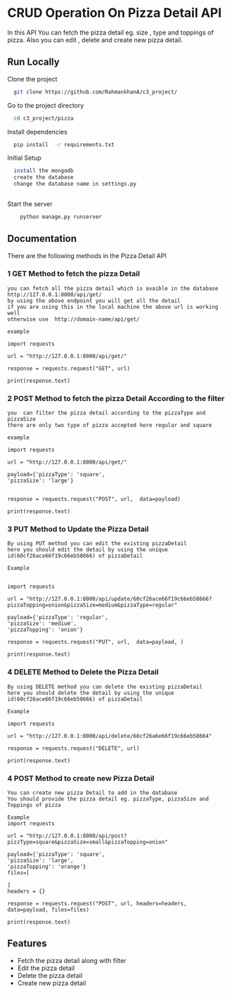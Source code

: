 
# CRUD Operation On Pizza Detail API

In this API You can fetch the pizza detail eg. size , type and toppings of pizza.
Also you can edit , delete and create new pizza detail.


## Run Locally

Clone the project

```bash
  git clone https://github.com/RahmankhanA/c3_project/
```

Go to the project directory

```bash
  cd c3_project/pizza
```

Install dependencies

```bash
  pip install  -r requirements.txt

```

Initial Setup

```bash
  install the mongodb 
  create the database 
  change the database name in settings.py
  
```

Start the server

```bash
    python manage.py runserver
```

  
## Documentation

There are the following methods in the  Pizza Detail API

###  1 GET Method to fetch the pizza Detail
    you can fetch all the pizza detail which is avaible in the database
    http://127.0.0.1:8000/api/get/
    by using the above endpoint you will get all the detail
    if you are using this in the local machine the above url is working well
    otherwise use  http://domain-name/api/get/

    example 

    import requests

    url = "http://127.0.0.1:8000/api/get/"

    response = requests.request("GET", url)

    print(response.text)

  

###  2 POST Method to fetch the pizza Detail According to the filter
    you  can filter the pizza detail according to the pizzaType and pizzaSize
    there are only two type of pizza accepted here regular and square

    example

    import requests

    url = "http://127.0.0.1:8000/api/get/"

    payload={'pizzaType': 'square',
    'pizzaSize': 'large'}


    response = requests.request("POST", url,  data=payload)

    print(response.text)


###  3 PUT Method to Update the Pizza Detail
    By using PUT method you can edit the existing pizzaDetail 
    here you should edit the detail by using the unique id(60cf26ace66f19c66eb58666) of pizzaDetail

    Example


    import requests

    url = "http://127.0.0.1:8000/api/update/60cf26ace66f19c66eb58666?pizzaTopping=onion&pizzaSize=medium&pizzaType=regular"

    payload={'pizzaType': 'regular',
    'pizzaSize': 'medium',
    'pizzaTopping': 'onion'}
  
    response = requests.request("PUT", url,  data=payload, )

    print(response.text)

###  4 DELETE Method to Delete the Pizza Detail
    By using DELETE method you can delete the existing pizzaDetail 
    here you should delete the detail by using the unique id(60cf26ace66f19c66eb58666) of pizzaDetail

    Example 

    import requests

    url = "http://127.0.0.1:8000/api/delete/60cf26a6e66f19c66eb58664"

    response = requests.request("DELETE", url)

    print(response.text)


###  4 POST Method to create new  Pizza Detail
    You can create new pizza Detail to add in the database
    You should provide the pizza detail eg. pizzaType, pizzaSize and Toppings of pizza

    Example
    import requests

    url = "http://127.0.0.1:8000/api/post?pizzType=square&pizzaSize=small&pizzaTopping=onion"

    payload={'pizzaType': 'square',
    'pizzaSize': 'large',
    'pizzaTopping': 'orange'}
    files=[

    ]
    headers = {}

    response = requests.request("POST", url, headers=headers, data=payload, files=files)

    print(response.text)

## Features

- Fetch the pizza detail along with filter
- Edit the pizza detail
- Delete the pizza detail
- Create new  pizza detail

  